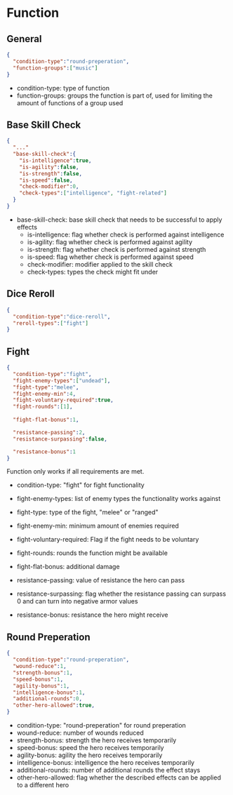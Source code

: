 # Function

## General

```json
{
  "condition-type":"round-preperation",
  "function-groups":["music"]
}
```

- condition-type: type of function
- function-groups: groups the function is part of, used for limiting the amount of functions of a group used

## Base Skill Check

```json
{
  "..."
  "base-skill-check":{
    "is-intelligence":true,
    "is-agility":false,
    "is-strength":false,
    "is-speed":false,
    "check-modifier":0,
    "check-types":["intelligence", "fight-related"]
  }
}
```

- base-skill-check: base skill check that needs to be successful to apply effects
  - is-intelligence: flag whether check is performed against intelligence
  - is-agility: flag whether check is performed against agility
  - is-strength: flag whether check is performed against strength
  - is-speed: flag whether check is performed against speed
  - check-modifier: modifier applied to the skill check
  - check-types: types the check might fit under

## Dice Reroll

```json
{
  "condition-type":"dice-reroll",
  "reroll-types":["fight"]
}
```

## Fight

```json
{
  "condition-type":"fight",
  "fight-enemy-types":["undead"],
  "fight-type":"melee",
  "fight-enemy-min":4,
  "fight-voluntary-required":true,
  "fight-rounds":[1],
  
  "fight-flat-bonus":1,

  "resistance-passing":2,
  "resistance-surpassing":false,

  "resistance-bonus":1
}
```

Function only works if all requirements are met.

- condition-type: "fight" for fight functionality
- fight-enemy-types: list of enemy types the functionality works against
- fight-type: type of the fight, "melee" or "ranged"
- fight-enemy-min: minimum amount of enemies required
- fight-voluntary-required: Flag if the fight needs to be voluntary
- fight-rounds: rounds the function might be available

- fight-flat-bonus: additional damage

- resistance-passing: value of resistance the hero can pass
- resistance-surpassing: flag whether the resistance passing can surpass 0 and can turn into negative armor values

- resistance-bonus: resistance the hero might receive

## Round Preperation

```json
{
  "condition-type":"round-preperation",
  "wound-reduce":1,
  "strength-bonus":1,
  "speed-bonus":1,
  "agility-bonus":1,
  "intelligence-bonus":1,
  "additional-rounds":0,
  "other-hero-allowed":true,
}
```

- condition-type: "round-preperation" for round preperation
- wound-reduce: number of wounds reduced
- strength-bonus: strength the hero receives temporarily
- speed-bonus: speed the hero receives temporarily
- agility-bonus: agility the hero receives temporarily
- intelligence-bonus: intelligence the hero receives temporarily
- additional-rounds: number of additional rounds the effect stays
- other-hero-allowed: flag whether the described effects can be applied to a different hero
